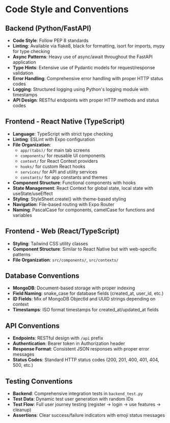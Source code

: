 # Code Style and Conventions

## Backend (Python/FastAPI)
- **Code Style**: Follow PEP 8 standards
- **Linting**: Available via flake8, black for formatting, isort for imports, mypy for type checking
- **Async Patterns**: Heavy use of async/await throughout the FastAPI application
- **Type Hints**: Extensive use of Pydantic models for request/response validation
- **Error Handling**: Comprehensive error handling with proper HTTP status codes
- **Logging**: Structured logging using Python's logging module with timestamps
- **API Design**: RESTful endpoints with proper HTTP methods and status codes

## Frontend - React Native (TypeScript)
- **Language**: TypeScript with strict type checking
- **Linting**: ESLint with Expo configuration
- **File Organization**: 
  - `app/(tabs)/` for main tab screens
  - `components/` for reusable UI components
  - `context/` for React Context providers
  - `hooks/` for custom React hooks
  - `services/` for API and utility services
  - `constants/` for app constants and themes
- **Component Structure**: Functional components with hooks
- **State Management**: React Context for global state, local state with useState/useEffect
- **Styling**: StyleSheet.create() with theme-based styling
- **Navigation**: File-based routing with Expo Router
- **Naming**: PascalCase for components, camelCase for functions and variables

## Frontend - Web (React/TypeScript)
- **Styling**: Tailwind CSS utility classes
- **Component Structure**: Similar to React Native but with web-specific patterns
- **File Organization**: `src/components/`, `src/contexts/`

## Database Conventions
- **MongoDB**: Document-based storage with proper indexing
- **Field Naming**: snake_case for database fields (created_at, user_id, etc.)
- **ID Fields**: Mix of MongoDB ObjectId and UUID strings depending on context
- **Timestamps**: ISO format timestamps for created_at/updated_at fields

## API Conventions
- **Endpoints**: RESTful design with `/api` prefix
- **Authentication**: Bearer token in Authorization header
- **Response Format**: Consistent JSON responses with proper error messages
- **Status Codes**: Standard HTTP status codes (200, 201, 400, 401, 404, 500, etc.)

## Testing Conventions
- **Backend**: Comprehensive integration tests in `backend_test.py`
- **Test Data**: Dynamic test user generation with random IDs
- **Test Flow**: Full user journey testing (register → login → use features → cleanup)
- **Assertions**: Clear success/failure indicators with emoji status messages